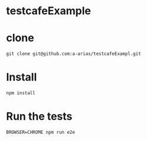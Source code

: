 # testcafeExample


# clone
`git clone git@github.com:a-arias/testcafeExampl.git`

# Install 
`npm install`

# Run the tests
`BROWSER=CHROME npm run e2e`
